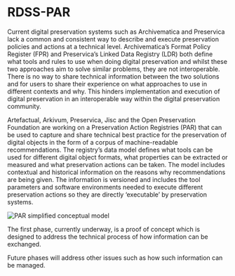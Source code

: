 RDSS-PAR
========
Current digital preservation systems such as Archivematica and Preservica lack a common and consistent way to describe and execute preservation policies and actions at a technical level. Archivematica’s Format Policy Register (FPR) and Preservica’s Linked Data Registry (LDR) both define what tools and rules to use when doing digital preservation and whilst these two approaches aim to solve similar problems, they are not interoperable. There is no way to share technical information between the two solutions and for users to share their experience on what approaches to use in different contexts and why. This hinders implementation and execution of digital preservation in an interoperable way within the digital preservation community.

Artefactual, Arkivum, Preservica, Jisc and the Open Preservation Foundation are working on a Preservation Action Registries (PAR) that can be used to capture and share technical best practice for the preservation of digital objects in the form of a corpus of machine-readable recommendations. The registry’s data model defines what tools can be used for different digital object formats, what properties can be extracted or measured and what preservation actions can be taken. The model includes contextual and historical information on the reasons why recommendations are being given. The information is versioned and includes the tool parameters and software environments needed to execute different preservation actions so they are directly ‘executable’ by preservation systems.

<img src="/rdss-par/assets/img/par-model.svg" alt="PAR simplified conceptual model"/>

The first phase, currently underway, is a proof of concept which is designed to address the technical process of how information can be exchanged.

Future phases will address other issues such as how such information can be managed.
